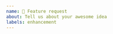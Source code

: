 ```yaml
---
name: 🤩 Feature request
about: Tell us about your awesome idea
labels: enhancement
---
```


<!-- THANK YOU for taking a moment to improve this project. 🤘🏿 You rock! 🎸 |-->

<!--
Replace this comment with a clear and concise description of what you're
suggesting. Be sure to include sample code, screenshots, related PR/issue
links, etc.

🚩 If you encountered a bug, please report it as a bug instead of a feature
request.
|-->

<!--
<details><summary><strong>Alternatives and workarounds</strong></summary>

For posterity, uncomment this block and replace this text with a clear and
concise description of any alternative solutions you've encountered or any
temporary workarounds you've come up with.

</details>
-->
